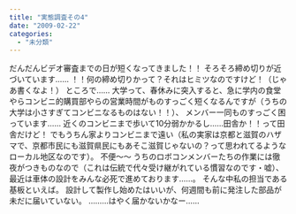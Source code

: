 ```yaml
---
title: "実態調査その4"
date: "2009-02-22"
categories: 
  - "未分類"
---
```


だんだんビデオ審査までの日が短くなってきました！！ そろそろ締め切りが近づいています…… ！！何の締め切りかって？それはヒミツなのですけど！（じゃあ書くなよ！） ところで…… 大学って、春休みに突入すると、急に学内の食堂やらコンビニ的購買部やらの営業時間がものすっごく短くなるんですが（うちの大学は小さすぎてコンビニなるものはない！！）、 メンバー一同ものすっごく困っています…… 近くのコンビニまで歩いて10分弱かかるし……田舎か！！って田舎だけど！ でもうちん家よりコンビニまで遠い（私の実家は京都と滋賀のハザマで、京都市民にも滋賀県民にもあそこ滋賀じゃないの？って思われてるようなローカル地区なのです）。 不便～～ うちのロボコンメンバーたちの作業には徹夜がつきものなので（これは伝統で代々受け継がれている慣習なのです・嘘）、 最近は車体の設計をみんな必死で進めております……。 そんな中私の担当である基板といえば。 設計して製作し始めたはいいが、何週間も前に発注した部品が未だに届いていない。 ………はやく届かないかなー……
